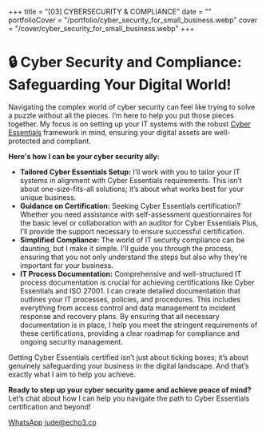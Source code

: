 +++
title = "[03] CYBERSECURITY & COMPLIANCE"
date = ""
portfolioCover = "/portfolio/cyber_security_for_small_business.webp"
cover = "/cover/cyber_security_for_small_business.webp"
+++
# 🔒 Cyber Security and Compliance: Safeguarding Your Digital World!

Navigating the complex world of cyber security can feel like trying to solve a puzzle without all the pieces. I’m here to help you put those pieces together. My focus is on setting up your IT systems with the robust [Cyber Essentials](https://www.ncsc.gov.uk/cyberessentials/overview) framework in mind, ensuring your digital assets are well-protected and compliant.

**Here's how I can be your cyber security ally:**

- **Tailored Cyber Essentials Setup:** I’ll work with you to tailor your IT systems in alignment with Cyber Essentials requirements. This isn’t about one-size-fits-all solutions; it’s about what works best for your unique business.
- **Guidance on Certification:** Seeking Cyber Essentials certification? Whether you need assistance with self-assessment questionnaires for the basic level or collaboration with an auditor for Cyber Essentials Plus, I’ll provide the support necessary to ensure successful certification.
- **Simplified Compliance:** The world of IT security compliance can be daunting, but I make it simple. I'll guide you through the process, ensuring that you not only understand the steps but also why they're important for your business.
- **IT Process Documentation:** Comprehensive and well-structured IT process documentation is crucial for achieving certifications like Cyber Essentials and ISO 27001. I can create detailed documentation that outlines your IT processes, policies, and procedures. This includes everything from access control and data management to incident response and recovery plans. By ensuring that all necessary documentation is in place, I help you meet the stringent requirements of these certifications, providing a clear roadmap for compliance and ongoing security management.

Getting Cyber Essentials certified isn’t just about ticking boxes; it’s about genuinely safeguarding your business in the digital landscape. And that’s exactly what I aim to help you achieve.

**Ready to step up your cyber security game and achieve peace of mind?** Let’s chat about how I can help you navigate the path to Cyber Essentials certification and beyond!

[WhatsApp](https://wa.me/447413678040)
[jude@echo3.co](mailto:jude@echo3.co)